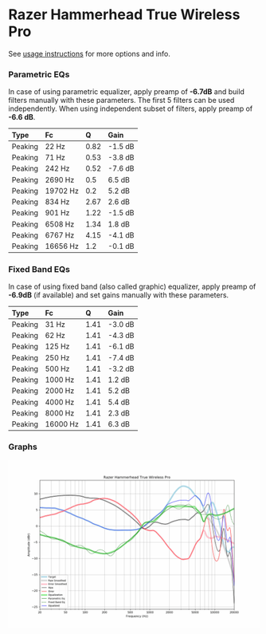 # Razer Hammerhead True Wireless Pro
See [usage instructions](https://github.com/jaakkopasanen/AutoEq#usage) for more options and info.

### Parametric EQs
In case of using parametric equalizer, apply preamp of **-6.7dB** and build filters manually
with these parameters. The first 5 filters can be used independently.
When using independent subset of filters, apply preamp of **-6.6 dB**.

| Type    | Fc       |    Q | Gain    |
|:--------|:---------|:-----|:--------|
| Peaking | 22 Hz    | 0.82 | -1.5 dB |
| Peaking | 71 Hz    | 0.53 | -3.8 dB |
| Peaking | 242 Hz   | 0.52 | -7.6 dB |
| Peaking | 2690 Hz  | 0.5  | 6.5 dB  |
| Peaking | 19702 Hz | 0.2  | 5.2 dB  |
| Peaking | 834 Hz   | 2.67 | 2.6 dB  |
| Peaking | 901 Hz   | 1.22 | -1.5 dB |
| Peaking | 6508 Hz  | 1.34 | 1.8 dB  |
| Peaking | 6767 Hz  | 4.15 | -4.1 dB |
| Peaking | 16656 Hz | 1.2  | -0.1 dB |

### Fixed Band EQs
In case of using fixed band (also called graphic) equalizer, apply preamp of **-6.9dB**
(if available) and set gains manually with these parameters.

| Type    | Fc       |    Q | Gain    |
|:--------|:---------|:-----|:--------|
| Peaking | 31 Hz    | 1.41 | -3.0 dB |
| Peaking | 62 Hz    | 1.41 | -4.3 dB |
| Peaking | 125 Hz   | 1.41 | -6.1 dB |
| Peaking | 250 Hz   | 1.41 | -7.4 dB |
| Peaking | 500 Hz   | 1.41 | -3.2 dB |
| Peaking | 1000 Hz  | 1.41 | 1.2 dB  |
| Peaking | 2000 Hz  | 1.41 | 5.2 dB  |
| Peaking | 4000 Hz  | 1.41 | 5.4 dB  |
| Peaking | 8000 Hz  | 1.41 | 2.3 dB  |
| Peaking | 16000 Hz | 1.41 | 6.3 dB  |

### Graphs
![](./Razer%20Hammerhead%20True%20Wireless%20Pro.png)